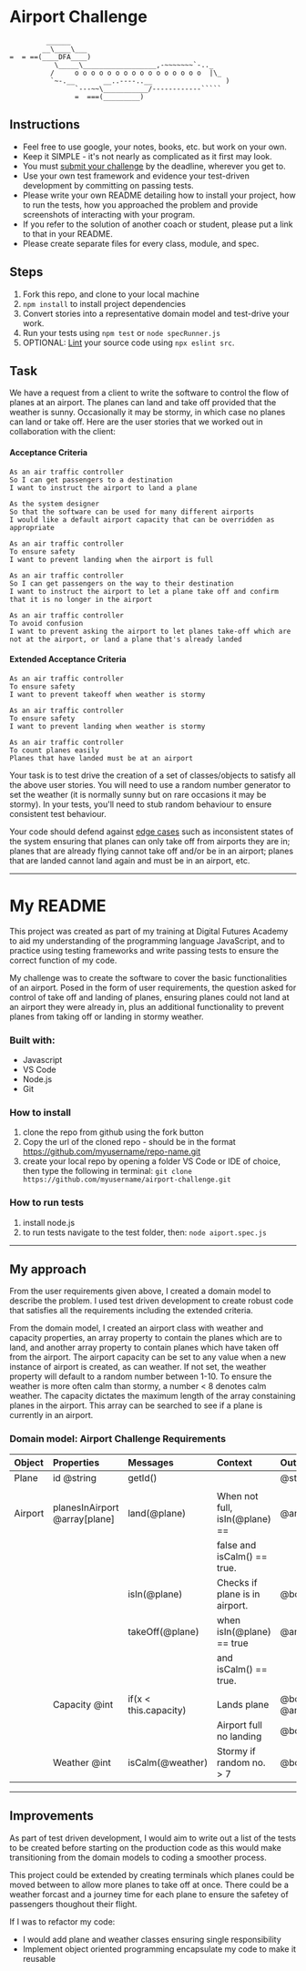 Airport Challenge
=================

```
         ______
        __\____\___
=  = ==(____DFA____)
           \_____\__________________,-~~~~~~~`-.._
          /     o o o o o o o o o o o o o o o o  |\_
          `~-.__       __..----..__                  )
                `---~~\___________/------------`````
                =  ===(_________)

```

Instructions
---------

* Feel free to use google, your notes, books, etc. but work on your own.
* Keep it SIMPLE - it's not nearly as complicated as it first may look.
* You must [submit your challenge](https://airtable.com/shrUGm2T8TYCFAmjN) by the deadline, wherever you get to.
* Use your own test framework and evidence your test-driven development by committing on passing tests.
* Please write your own README detailing how to install your project, how to run the tests, how you approached the problem and provide screenshots of interacting with your program.
* If you refer to the solution of another coach or student, please put a link to that in your README.
* Please create separate files for every class, module, and spec.

Steps
-------

1. Fork this repo, and clone to your local machine
2. `npm install` to install project dependencies
3. Convert stories into a representative domain model and test-drive your work.
4. Run your tests using `npm test` or `node specRunner.js`
5. OPTIONAL: [Lint](https://eslint.org/docs/user-guide/getting-started) your source code using `npx eslint src`.

Task
-----

We have a request from a client to write the software to control the flow of planes at an airport. The planes can land and take off provided that the weather is sunny. Occasionally it may be stormy, in which case no planes can land or take off.  Here are the user stories that we worked out in collaboration with the client:

#### Acceptance Criteria
```
As an air traffic controller
So I can get passengers to a destination
I want to instruct the airport to land a plane

As the system designer
So that the software can be used for many different airports
I would like a default airport capacity that can be overridden as appropriate

As an air traffic controller
To ensure safety
I want to prevent landing when the airport is full

As an air traffic controller
So I can get passengers on the way to their destination
I want to instruct the airport to let a plane take off and confirm that it is no longer in the airport

As an air traffic controller
To avoid confusion
I want to prevent asking the airport to let planes take-off which are not at the airport, or land a plane that's already landed
```

#### Extended Acceptance Criteria
```
As an air traffic controller
To ensure safety
I want to prevent takeoff when weather is stormy

As an air traffic controller
To ensure safety
I want to prevent landing when weather is stormy

As an air traffic controller
To count planes easily
Planes that have landed must be at an airport
```

Your task is to test drive the creation of a set of classes/objects to satisfy all the above user stories. You will need to use a random number generator to set the weather (it is normally sunny but on rare occasions it may be stormy). In your tests, you'll need to stub random behaviour to ensure consistent test behaviour.

Your code should defend against [edge cases](http://programmers.stackexchange.com/questions/125587/what-are-the-difference-between-an-edge-case-a-corner-case-a-base-case-and-a-b) such as inconsistent states of the system ensuring that planes can only take off from airports they are in; planes that are already flying cannot take off and/or be in an airport; planes that are landed cannot land again and must be in an airport, etc.
___________________________________________________________________________________________________________________________________________

# My README

This project was created as part of my training at Digital Futures Academy to aid my understanding of the programming language JavaScript, and to practice using testing frameworks and write passing tests to ensure the correct function of my code.

My challenge was to create the software to cover the basic functionalities of an airport. Posed in the form of user requirements, the question asked for control of take off and landing of planes, ensuring planes could not land at an airport they were already in, plus an additional functionality to prevent planes from taking off or landing in stormy weather. 

### Built with:
- Javascript
- VS Code
- Node.js
- Git

### How to install

1. clone the repo from github using the fork button
2. Copy the url of the cloned repo - should be in the format https://github.com/myusername/repo-name.git
3. create your local repo by opening a folder VS Code or IDE of choice, then type the following in terminal:
    `git clone https://github.com/myusername/airport-challenge.git`

### How to run tests
1. install node.js
2. to run tests navigate to the test folder, then: `node aiport.spec.js`
---

## My approach
From the user requirements given above, I created a domain model to describe the problem. I used test driven development to create robust code that satisfies all the requirements including the extended criteria.

From the domain model, I created an airport class with weather and capacity properties, an array property to contain the planes which are to land, and another array property to contain planes which have taken off from the airport. 
The airport capacity can be set to any value when a new instance of airport is created, as can weather. If not set, the weather property will default to a random number between 1-10. To ensure the weather is more often calm than stormy, a number < 8 denotes calm weather. The capacity dictates the maximum length of the array constaining planes in the airport. This array can be searched to see if a plane is currently in an airport.


### Domain model: Airport Challenge Requirements

| Object  | Properties                    | Messages              | Context                        | Output                  |
| :------ | :---------------------------- | :-------------------- | :----------------------------- | :---------------------- |
| Plane   | id @string                    | getId()               |                                | @string                 |
|         |                               |                       |                                |                         |
| Airport | planesInAirport @array[plane] | land(@plane)          | When not full, isIn(@plane) == | @array[plane],          |
|         |                               |                       | false and isCalm() == true.    |                         |
|         |                               | isIn(@plane)          | Checks if plane is in airport. | @boolean                |
|         |                               | takeOff(@plane)       | when isIn(@plane) == true      | @array[plane]           |
|         |                               |                       | and isCalm() == true.          |                         |
|         |                               |                       |                                |                         |
|         | Capacity @int                 | if(x < this.capacity) | Lands plane                    | @boolean, @array[plane] |
|         |                               |                       | Airport full no landing        | @boolean                |
|         | Weather @int                  | isCalm(@weather)      | Stormy if random no. > 7       | @boolean                |
---

## Improvements

As part of test driven development, I would aim to write out a list of the tests to be created before starting on the production code as this would make transitioning from the domain models to coding a smoother process.

This project could be extended by creating terminals which planes could be moved between to allow more planes to take off at once. There could be a weather forcast and a journey time for each plane to ensure the safetey of passengers thoughout their flight.

If I was to refactor my code:
* I would add plane and weather classes ensuring single responsibility
* Implement object oriented programming encapsulate my code to make it reusable
